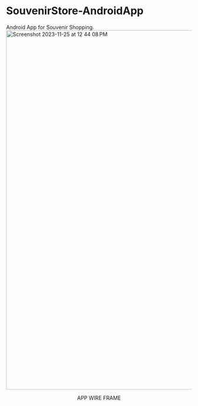 # SouvenirStore-AndroidApp
Android App for Souvenir Shopping.
<img width="974" alt="Screenshot 2023-11-25 at 12 44 08 PM" src="https://github.com/codesss009/SouvenirStore-AndroidApp/assets/72293035/ea0dad24-31c2-4060-98b9-632c6e4c8765">
<div align = "center"> APP WIRE FRAME</div>
